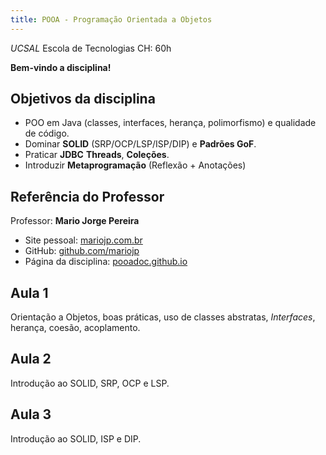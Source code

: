 ```yaml
---
title: POOA - Programação Orientada a Objetos
---
```


_UCSAL_
Escola de Tecnologias
CH: 60h

**Bem-vindo a disciplina!**

## Objetivos da disciplina

- POO em Java (classes, interfaces, herança, polimorfismo) e qualidade de código.  
- Dominar **SOLID** (SRP/OCP/LSP/ISP/DIP) e **Padrões GoF**.  
- Praticar **JDBC** **Threads**, **Coleções**.  
- Introduzir **Metaprogramação** (Reflexão + Anotações)

## Referência do Professor

Professor: **Mario Jorge Pereira**

- Site pessoal: [mariojp.com.br](https://mariojp.com.br)
- GitHub: [github.com/mariojp](https://github.com/mariojp)  
- Página da disciplina: [pooadoc.github.io](https://pooadoc.github.io)

## Aula 1

Orientação a Objetos, boas práticas, uso de classes abstratas, _Interfaces_, herança, coesão, acoplamento.

## Aula 2

Introdução ao SOLID, SRP, OCP e LSP.

## Aula 3

Introdução ao SOLID, ISP e DIP.


